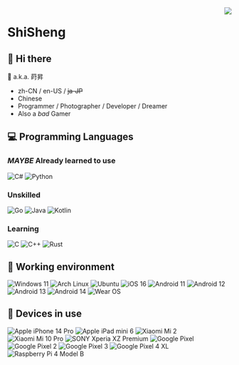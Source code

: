 <img align="right" src="https://github-readme-stats.vercel.app/api?username=ShiSheng233&show_icons=true&count_private=true&icon_color=FB7299&title_color=FB7299" />
  
# ShiSheng

## 👋 Hi there
💬 a.k.a. 莳昇

- zh-CN / en-US / ~~ja-JP~~
- Chinese
- Programmer / Photographer / Developer / Dreamer
- Also a *bad* Gamer

## 💻 Programming Languages

### *MAYBE* Already learned to use

![C#](https://img.shields.io/badge/C%23-%23239120.svg?style=flat-square&logo=c-sharp&logoColor=fff)
![Python](https://img.shields.io/badge/-Python-3776ab?style=flat-square&logo=python&logoColor=fff)

### Unskilled
![Go](https://img.shields.io/badge/Go-%2300ADD8.svg?style=flat-square&logo=go&logoColor=fff)
![Java](https://img.shields.io/badge/-Java-007396?style=flat-square&logo=Java&logoColor=fff)
![Kotlin](https://img.shields.io/badge/Kotlin-%230095D5.svg?style=flat-square&logo=kotlin&logoColor=fff)

### Learning

![C](https://img.shields.io/badge/-C-a8b9cc?style=flat-square&logo=C&logoColor=fff)
![C++](https://img.shields.io/badge/-C%2b%2b-00599c?style=flat-square&logo=C%2b%2b&logoColor=fff)
![Rust](https://img.shields.io/badge/-Rust-000000?style=flat-square&logo=Rust&logoColor=ffff)

## 💾 Working environment
![Windows 11](https://img.shields.io/badge/Windows%2011%20Pro-00adef?style=flat-square&logo=windows&logoColor=ffffff)
![Arch Linux](https://img.shields.io/badge/Arch%20Linux-1793D1?logo=arch-linux&logoColor=fff&style=flat-square)
![Ubuntu](https://img.shields.io/badge/Ubuntu-E95420?style=flat-square&logo=ubuntu&logoColor=white)
![iOS 16](https://img.shields.io/badge/iOS%2016-000000?style=flat-square&logo=apple&logoColor=ffffff)
![Android 11](https://img.shields.io/badge/Android%2011-3ddc84?style=flat-square&logo=android&logoColor=ffffff)
![Android 12](https://img.shields.io/badge/Android%2012-3ddc84?style=flat-square&logo=android&logoColor=ffffff)
![Android 13](https://img.shields.io/badge/Android%2013-3ddc84?style=flat-square&logo=android&logoColor=ffffff)
![Android 14](https://img.shields.io/badge/Android%2014-3ddc84?style=flat-square&logo=android&logoColor=ffffff)
![Wear OS](https://img.shields.io/badge/Wear%20OS%20-4285f4?style=flat-square&logo=wear%20os&logoColor=ffffff)

## 📱 Devices in use

![Apple iPhone 14 Pro](https://img.shields.io/badge/Apple%20iPhone%2014%20Pro-000000?style=flat-square&logo=apple&logoColor=ffffff)
![Apple iPad mini 6](https://img.shields.io/badge/Apple%20iPad%20mini%206-000000?style=flat-square&logo=apple&logoColor=ffffff)
![Xiaomi Mi 2](https://img.shields.io/badge/Xiaomi%20Mi%202-fd4900?style=flat-square&logo=xiaomi&logoColor=ffffff)
![Xiaomi Mi 10 Pro](https://img.shields.io/badge/Xiaomi%20Mi%2010%20Pro-fd4900?style=flat-square&logo=xiaomi&logoColor=ffffff)
![SONY Xperia XZ Premium](https://img.shields.io/badge/Xperia%20XZ%20Premium-000000?style=flat-square&logo=sony&logoColor=ffffff)
![Google Pixel](https://img.shields.io/badge/Google%20Pixel-4285f4?style=flat-square&logo=google&logoColor=ffffff)
![Google Pixel 2](https://img.shields.io/badge/Google%20Pixel%202-4285f4?style=flat-square&logo=google&logoColor=ffffff)
![Google Pixel 3](https://img.shields.io/badge/Google%20Pixel%203-4285f4?style=flat-square&logo=google&logoColor=ffffff)
![Google Pixel 4 XL](https://img.shields.io/badge/Google%20Pixel%204%20XL-4285f4?style=flat-square&logo=google&logoColor=ffffff)
![Raspberry Pi 4 Model B](https://img.shields.io/badge/Raspberry%20Pi%204%20Model%20B-a22846?style=flat-square&logo=raspberry%20pi&logoColor=ffffff)
